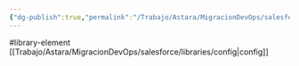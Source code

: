 ```yaml
---
{"dg-publish":true,"permalink":"/Trabajo/Astara/MigracionDevOps/salesforce/libraries/configDeployerTag/"}
---
```



#library-element
[[Trabajo/Astara/MigracionDevOps/salesforce/libraries/config\|config]]
